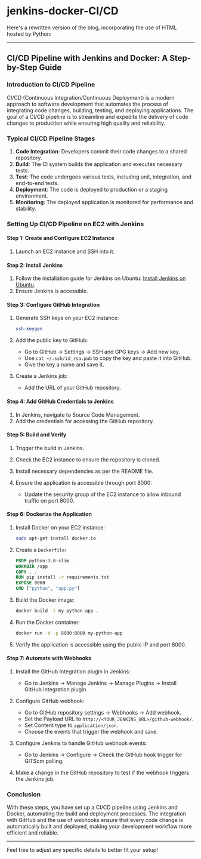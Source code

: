 # jenkins-docker-CI/CD
Here's a rewritten version of the blog, incorporating the use of HTML hosted by Python:

---

## CI/CD Pipeline with Jenkins and Docker: A Step-by-Step Guide

### Introduction to CI/CD Pipeline

CI/CD (Continuous Integration/Continuous Deployment) is a modern approach to software development that automates the process of integrating code changes, building, testing, and deploying applications. The goal of a CI/CD pipeline is to streamline and expedite the delivery of code changes to production while ensuring high quality and reliability.

### Typical CI/CD Pipeline Stages

1. **Code Integration**: Developers commit their code changes to a shared repository.
2. **Build**: The CI system builds the application and executes necessary tests.
3. **Test**: The code undergoes various tests, including unit, integration, and end-to-end tests.
4. **Deployment**: The code is deployed to production or a staging environment.
5. **Monitoring**: The deployed application is monitored for performance and stability.

### Setting Up CI/CD Pipeline on EC2 with Jenkins

#### Step 1: Create and Configure EC2 Instance

1. Launch an EC2 instance and SSH into it.

#### Step 2: Install Jenkins

1. Follow the installation guide for Jenkins on Ubuntu: [Install Jenkins on Ubuntu](https://www.trainwithshubham.com/install-jenkins-unbuntu).
2. Ensure Jenkins is accessible.

#### Step 3: Configure GitHub Integration

1. Generate SSH keys on your EC2 instance:

   ```bash
   ssh-keygen
   ```

2. Add the public key to GitHub:

   - Go to GitHub -> Settings -> SSH and GPG keys -> Add new key.
   - Use `cat ~/.ssh/id_rsa.pub` to copy the key and paste it into GitHub.
   - Give the key a name and save it.

3. Create a Jenkins job:

   - Add the URL of your GitHub repository.

#### Step 4: Add GitHub Credentials to Jenkins

1. In Jenkins, navigate to Source Code Management.
2. Add the credentials for accessing the GitHub repository.

#### Step 5: Build and Verify

1. Trigger the build in Jenkins.
2. Check the EC2 instance to ensure the repository is cloned.
3. Install necessary dependencies as per the README file.
4. Ensure the application is accessible through port 8000:

   - Update the security group of the EC2 instance to allow inbound traffic on port 8000.

#### Step 6: Dockerize the Application

1. Install Docker on your EC2 instance:

   ```bash
   sudo apt-get install docker.io
   ```

2. Create a `Dockerfile`:

   ```Dockerfile
   FROM python:3.8-slim
   WORKDIR /app
   COPY . .
   RUN pip install -r requirements.txt
   EXPOSE 8000
   CMD ["python", "app.py"]
   ```

3. Build the Docker image:

   ```bash
   docker build -t my-python-app .
   ```

4. Run the Docker container:

   ```bash
   docker run -d -p 8000:8000 my-python-app
   ```

5. Verify the application is accessible using the public IP and port 8000.

#### Step 7: Automate with Webhooks

1. Install the GitHub Integration plugin in Jenkins:

   - Go to Jenkins -> Manage Jenkins -> Manage Plugins -> Install GitHub Integration plugin.

2. Configure GitHub webhook:

   - Go to GitHub repository settings -> Webhooks -> Add webhook.
   - Set the Payload URL to `http://<YOUR_JENKINS_URL>/github-webhook/`.
   - Set Content type to `application/json`.
   - Choose the events that trigger the webhook and save.

3. Configure Jenkins to handle GitHub webhook events:

   - Go to Jenkins -> Configure -> Check the GitHub hook trigger for GITScm polling.

4. Make a change in the GitHub repository to test if the webhook triggers the Jenkins job.

### Conclusion

With these steps, you have set up a CI/CD pipeline using Jenkins and Docker, automating the build and deployment processes. The integration with GitHub and the use of webhooks ensure that every code change is automatically built and deployed, making your development workflow more efficient and reliable.

---

Feel free to adjust any specific details to better fit your setup!
